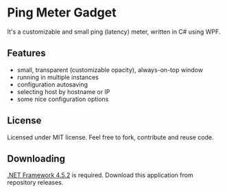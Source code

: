 # Ping Meter Gadget

It's a customizable and small ping (latency) meter, written in C# using WPF.

## Features

- small, transparent (customizable opacity), always-on-top window
- running in multiple instances
- configuration autosaving
- selecting host by hostname or IP
- some nice configuration options

## License

Licensed under MIT license. Feel free to fork, contribute and reuse code.

## Downloading

[.NET Framework 4.5.2](https://www.microsoft.com/en-us/download/details.aspx?id=42642) is required. Download this application from repository releases.